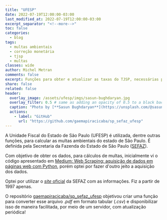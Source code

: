 ```yaml
---
title: "UFESP"
date: 2022-07-19T12:00:00-03:00
last_modified_at: 2022-07-19T12:00:00-03:00
excerpt_separator: "<!--more-->"
toc: false
categories:
  - blog
tags:
  - multas ambientais
  - correção monetária
  - tjsp
  - multas
classes: wide
author: Michel Metran
comments: false
excerpt: Funções para obter e atualizar as taxas do TJSP, necessárias para cálculos de correção monetária dos débitos judiciais
share: false
related: false
header:
  overlay_image: /assets/ufesp/imgs/sasun-bughdaryan.jpg
  overlay_filter: 0.5 # same as adding an opacity of 0.5 to a black background
  caption: "Photo by [**Sasun Bughdaryan**](https://unsplash.com/@sasun1990?utm_source=unsplash&utm_medium=referral&utm_content=creditCopyText) on [Unsplash](https://unsplash.com)"
  actions:
    - label: "GitHub"
      url: "https://github.com/gaemapiracicaba/sp_sefaz_ufesp"
---
```


A Unidade Fiscal do Estado de São Paulo (UFESP) é utilizada, dentre outras funções, para calcular as multas ambientais do estado de São Paulo. É definida pela Secretaria da Fazenda do Estado de São Paulo ([SEFAZ](https://portal.fazenda.sp.gov.br/)).

Com objetivo de obter os dados, para cálculos de multas, inicialmente vi o código apresentado em [Medium: Web Scraping: aquisição de dados em páginas web com Python](https://medium.com/data-hackers/web-scraping-aquisi%C3%A7%C3%A3o-de-dados-em-p%C3%A1ginas-web-com-python-ec6e33e9e452), porém optei por fazer d'outro jeito a aquisição dos dados.

Optei por utilizar o [_site_ oficial](https://legislacao.fazenda.sp.gov.br/Paginas/ValoresDaUFESP.aspx) da SEFAZ com as informações. Fiz a partir de 1997 apenas.

O repositório [gaemapiracicaba/sp_sefaz_ufesp](https://github.com/gaemapiracicaba/sp_sefaz_ufesp) objetivou criar uma função para converter esse arquivo _.pdf_ em formato tabular (_.csv_) e disponibilizar isso de maneira facilitada, por meio de um servidor, com atualização periódica!

